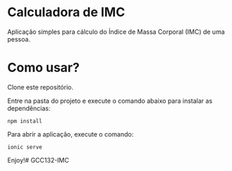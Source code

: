 # Calculadora de IMC

Aplicação simples para cálculo do Índice de Massa Corporal (IMC) de uma pessoa.

# Como usar?

Clone este repositório.

Entre na pasta do projeto e execute o comando abaixo para instalar as dependências:

`npm install`

Para abrir a aplicação, execute o comando:

`ionic serve`

Enjoy!#   G C C 1 3 2 - I M C  
 